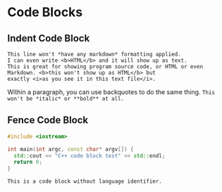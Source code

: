 # Code Blocks

## Indent Code Block

    This line won't *have any markdown* formatting applied.
    I can even write <b>HTML</b> and it will show up as text.
    This is great for showing program source code, or HTML or even
    Markdown. <b>this won't show up as HTML</b> but
    exactly <i>as you see it in this text file</i>.

Within a paragraph, you can use backquotes to do the same thing.
`This won't be *italic* or **bold** at all.`

## Fence Code Block

```cpp
#include <iostream>

int main(int argc, const char* argv[]) {
  std::cout << "C++ code block test" << std::endl;
  return 0;
}
```

```
This is a code block without language identifier.
```
